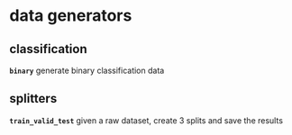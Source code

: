 # data generators

## classification

**`binary`** generate binary classification data

## splitters

**`train_valid_test`** given a raw dataset, create 3 splits and save the results